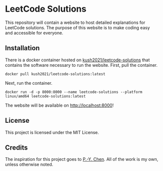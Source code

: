 # LeetCode Solutions

This repository will contain a website to host detailed explanations for LeetCode solutions. The purpose of this website is to make coding easy and accessible for everyone.

## Installation

There is a docker container hosted on [kush2021/leetcode-solutions](https://hub.docker.com/r/kush2021/leetcode-solutions) that contains the software necessary to run the website.
First, pull the container.

```
docker pull kush2021/leetcode-solutions:latest
```

Next, run the container.

```
docker run -d -p 8000:8000 --name leetcode-solutions --platform linux/amd64 leetcode-solutions:latest
```

The website will be available on [http://localhost:8000](http://localhost:8000)!

## License

This project is licensed under the MIT License.

## Credits

The inspiration for this project goes to [P.-Y. Chen](walkccc.me/LeetCode/). All of the work is my own, unless otherwise noted.
